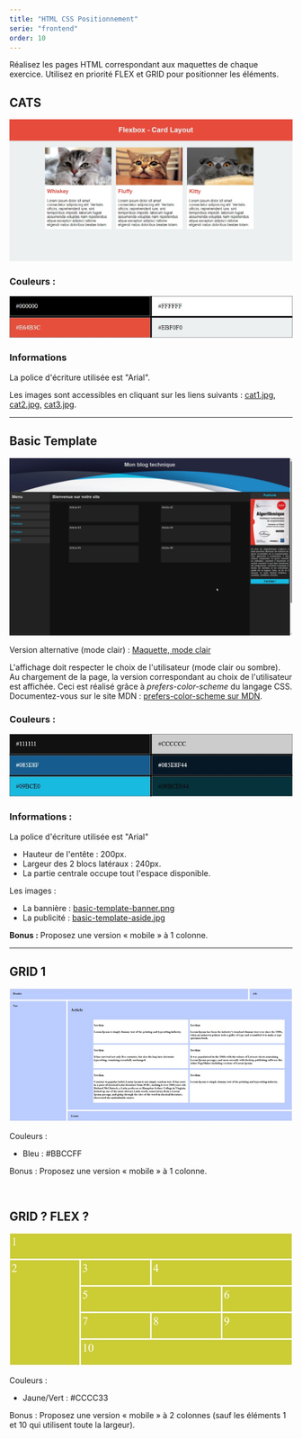 ```yaml
---
title: "HTML CSS Positionnement"
serie: "frontend"
order: 10
---
```


Réalisez les pages HTML correspondant aux maquettes de chaque exercice.
Utilisez en priorité FLEX et GRID pour positionner les éléments.


## CATS
![cats](img/01-cats.jpg)

### Couleurs : 
![cats-colors](img/01-cats-colors.jpg)

### Informations 
La police d'écriture utilisée est "Arial".

Les images sont accessibles en cliquant sur les liens suivants : [cat1.jpg](img/cat1.jpg), [cat2.jpg](img/cat2.jpg), [cat3.jpg](img/cat3.jpg).



--- 

## Basic Template

![Basic Template](img/02-basic-template.jpg)

 Version alternative (mode clair) : [Maquette, mode clair](img/02-basic-template-light.jpg)

L'affichage doit respecter le choix de l'utilisateur (mode clair ou sombre).  Au chargement de la page, la version correspondant au choix de l'utilisateur est affichée. Ceci est réalisé grâce à *prefers-color-scheme* du langage CSS. Documentez-vous sur le site MDN :  [prefers-color-scheme sur MDN](https://developer.mozilla.org/en-US/docs/Web/CSS/@media/prefers-color-scheme).

### Couleurs : 
![basic-template-colors](img/02-basic-template-colors.jpg)

### Informations :

La police d'écriture utilisée est "Arial"

- Hauteur de l'entête : 200px.
- Largeur des 2 blocs latéraux : 240px.
- La partie centrale occupe tout l'espace disponible.

Les images : 
- La bannière : [basic-template-banner.png](img/basic-template-banner.png)
- La publicité : [basic-template-aside.jpg](img/basic-template-aside.jpg)


**Bonus :** Proposez une version « mobile » à 1 colonne.

---

## GRID 1

![grid1](img/Image3.jpg)

Couleurs : 
-	Bleu : #BBCCFF

Bonus : Proposez une version « mobile » à 1 colonne.

 
## GRID ? FLEX ?

![gridflex](img/Image4.jpg)

Couleurs : 
-	Jaune/Vert : #CCCC33

Bonus : Proposez une version « mobile » à 2 colonnes (sauf les éléments 1 et 10 qui utilisent toute la largeur).
